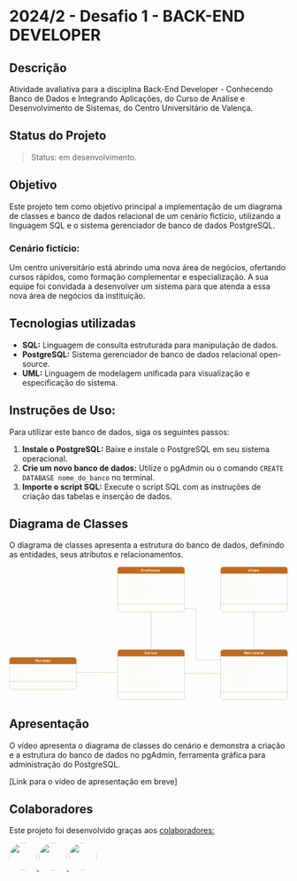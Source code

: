 # 2024/2 - Desafio 1 - BACK-END DEVELOPER

## Descrição

Atividade avaliativa para a disciplina Back-End Developer - Conhecendo Banco de Dados e Integrando Aplicações, do Curso de Análise e Desenvolvimento de Sistemas, do Centro Universitário de Valença.

## Status do Projeto

> Status: em desenvolvimento.

## Objetivo

Este projeto tem como objetivo principal a implementação de um diagrama de classes e banco de dados relacional de um cenário fictício, utilizando a linguagem SQL e o sistema gerenciador de banco de dados PostgreSQL. 

### Cenário fictício:

Um centro universitário está abrindo uma nova área de negócios, ofertando cursos rápidos, como formação complementar e especialização. A sua equipe foi convidada a desenvolver um sistema para que atenda a essa nova área de negócios da instituição.

## Tecnologias utilizadas

* **SQL:** Linguagem de consulta estruturada para manipulação de dados.
* **PostgreSQL:** Sistema gerenciador de banco de dados relacional open-source.
* **UML:** Linguagem de modelagem unificada para visualização e especificação do sistema.

## Instruções de Uso:

Para utilizar este banco de dados, siga os seguintes passos:

1. **Instale o PostgreSQL:** Baixe e instale o PostgreSQL em seu sistema operacional.
2. **Crie um novo banco de dados:** Utilize o pgAdmin ou o comando `CREATE DATABASE nome_do_banco` no terminal.
3. **Importe o script SQL:** Execute o script SQL com as instruções de criação das tabelas e inserção de dados.

## Diagrama de Classes

O diagrama de classes apresenta a estrutura do banco de dados, definindo as entidades, seus atributos e relacionamentos.

<svg xmlns="http://www.w3.org/2000/svg" xmlns:xlink="http://www.w3.org/1999/xlink" version="1.1" width="1081px" viewBox="-0.5 -0.5 1081 518" content="&lt;mxfile host=&quot;Electron&quot; agent=&quot;Mozilla/5.0 (Windows NT 10.0; Win64; x64) AppleWebKit/537.36 (KHTML, like Gecko) draw.io/24.7.5 Chrome/126.0.6478.183 Electron/31.3.0 Safari/537.36&quot; version=&quot;24.7.5&quot;&gt;&#10;  &lt;diagram name=&quot;Desafio-1&quot; id=&quot;xl8oP0xybumzQrZFjNK8&quot;&gt;&#10;    &lt;mxGraphModel dx=&quot;1357&quot; dy=&quot;870&quot; grid=&quot;1&quot; gridSize=&quot;10&quot; guides=&quot;0&quot; tooltips=&quot;1&quot; connect=&quot;1&quot; arrows=&quot;0&quot; fold=&quot;1&quot; page=&quot;1&quot; pageScale=&quot;1&quot; pageWidth=&quot;1654&quot; pageHeight=&quot;1169&quot; math=&quot;0&quot; shadow=&quot;0&quot;&gt;&#10;      &lt;root&gt;&#10;        &lt;mxCell id=&quot;0&quot; /&gt;&#10;        &lt;mxCell id=&quot;1&quot; parent=&quot;0&quot; /&gt;&#10;        &lt;mxCell id=&quot;0qS0w5K-FYOlyULaYTqL-3&quot; value=&quot;Aluno&quot; style=&quot;swimlane;fontStyle=1;align=center;verticalAlign=top;childLayout=stackLayout;horizontal=1;startSize=26;horizontalStack=0;resizeParent=1;resizeParentMax=0;resizeLast=0;collapsible=1;marginBottom=0;whiteSpace=wrap;html=1;fontFamily=Courier New;fontSize=14;labelBackgroundColor=none;fillColor=#BC6C25;strokeColor=#DDA15E;fontColor=#FEFAE0;rounded=1;&quot; parent=&quot;1&quot; vertex=&quot;1&quot;&gt;&#10;          &lt;mxGeometry x=&quot;850&quot; y=&quot;30&quot; width=&quot;260&quot; height=&quot;174&quot; as=&quot;geometry&quot;&gt;&#10;            &lt;mxRectangle x=&quot;490&quot; y=&quot;266&quot; width=&quot;100&quot; height=&quot;30&quot; as=&quot;alternateBounds&quot; /&gt;&#10;          &lt;/mxGeometry&gt;&#10;        &lt;/mxCell&gt;&#10;        &lt;mxCell id=&quot;0qS0w5K-FYOlyULaYTqL-4&quot; value=&quot;- ra: String&amp;lt;div style=&amp;quot;font-size: 14px;&amp;quot;&amp;gt;- nome: String&amp;lt;/div&amp;gt;&amp;lt;div style=&amp;quot;font-size: 14px;&amp;quot;&amp;gt;- cpf:&amp;amp;nbsp;&amp;lt;span style=&amp;quot;background-color: initial; font-size: 14px;&amp;quot;&amp;gt;String&amp;lt;/span&amp;gt;&amp;lt;/div&amp;gt;&amp;lt;div style=&amp;quot;font-size: 14px;&amp;quot;&amp;gt;- dataNascimento: Date&amp;lt;/div&amp;gt;&amp;lt;div style=&amp;quot;font-size: 14px;&amp;quot;&amp;gt;- sexo:&amp;amp;nbsp;&amp;lt;span style=&amp;quot;background-color: initial; font-size: 14px;&amp;quot;&amp;gt;String&amp;lt;/span&amp;gt;&amp;lt;/div&amp;gt;&amp;lt;div style=&amp;quot;font-size: 14px;&amp;quot;&amp;gt;- escolaridade:&amp;amp;nbsp;&amp;lt;span style=&amp;quot;background-color: initial; font-size: 14px;&amp;quot;&amp;gt;String&amp;lt;/span&amp;gt;&amp;lt;/div&amp;gt;&quot; style=&quot;text;strokeColor=none;fillColor=none;align=left;verticalAlign=top;spacingLeft=4;spacingRight=4;overflow=hidden;rotatable=0;points=[[0,0.5],[1,0.5]];portConstraint=eastwest;whiteSpace=wrap;html=1;fontFamily=Courier New;fontSize=14;labelBackgroundColor=none;fontColor=#FEFAE0;rounded=1;&quot; parent=&quot;0qS0w5K-FYOlyULaYTqL-3&quot; vertex=&quot;1&quot;&gt;&#10;          &lt;mxGeometry y=&quot;26&quot; width=&quot;260&quot; height=&quot;114&quot; as=&quot;geometry&quot; /&gt;&#10;        &lt;/mxCell&gt;&#10;        &lt;mxCell id=&quot;0qS0w5K-FYOlyULaYTqL-5&quot; value=&quot;&quot; style=&quot;line;strokeWidth=1;fillColor=none;align=left;verticalAlign=middle;spacingTop=-1;spacingLeft=3;spacingRight=3;rotatable=0;labelPosition=right;points=[];portConstraint=eastwest;strokeColor=#DDA15E;fontFamily=Courier New;fontSize=14;labelBackgroundColor=none;fontColor=#FEFAE0;rounded=1;&quot; parent=&quot;0qS0w5K-FYOlyULaYTqL-3&quot; vertex=&quot;1&quot;&gt;&#10;          &lt;mxGeometry y=&quot;140&quot; width=&quot;260&quot; height=&quot;8&quot; as=&quot;geometry&quot; /&gt;&#10;        &lt;/mxCell&gt;&#10;        &lt;mxCell id=&quot;0qS0w5K-FYOlyULaYTqL-6&quot; value=&quot;&amp;amp;nbsp;&quot; style=&quot;text;strokeColor=none;fillColor=none;align=left;verticalAlign=top;spacingLeft=4;spacingRight=4;overflow=hidden;rotatable=0;points=[[0,0.5],[1,0.5]];portConstraint=eastwest;whiteSpace=wrap;html=1;fontFamily=Courier New;fontSize=14;labelBackgroundColor=none;fontColor=#FEFAE0;rounded=1;&quot; parent=&quot;0qS0w5K-FYOlyULaYTqL-3&quot; vertex=&quot;1&quot;&gt;&#10;          &lt;mxGeometry y=&quot;148&quot; width=&quot;260&quot; height=&quot;26&quot; as=&quot;geometry&quot; /&gt;&#10;        &lt;/mxCell&gt;&#10;        &lt;mxCell id=&quot;0qS0w5K-FYOlyULaYTqL-7&quot; value=&quot;Professor&quot; style=&quot;swimlane;fontStyle=1;align=center;verticalAlign=top;childLayout=stackLayout;horizontal=1;startSize=26;horizontalStack=0;resizeParent=1;resizeParentMax=0;resizeLast=0;collapsible=1;marginBottom=0;whiteSpace=wrap;html=1;fontFamily=Courier New;fontSize=14;labelBackgroundColor=none;fillColor=#BC6C25;strokeColor=#DDA15E;fontColor=#FEFAE0;rounded=1;&quot; parent=&quot;1&quot; vertex=&quot;1&quot;&gt;&#10;          &lt;mxGeometry x=&quot;450&quot; y=&quot;30&quot; width=&quot;260&quot; height=&quot;174&quot; as=&quot;geometry&quot;&gt;&#10;            &lt;mxRectangle x=&quot;200&quot; y=&quot;330&quot; width=&quot;100&quot; height=&quot;30&quot; as=&quot;alternateBounds&quot; /&gt;&#10;          &lt;/mxGeometry&gt;&#10;        &lt;/mxCell&gt;&#10;        &lt;mxCell id=&quot;0qS0w5K-FYOlyULaYTqL-8&quot; value=&quot;- id: Serial&amp;lt;div style=&amp;quot;font-size: 14px;&amp;quot;&amp;gt;- nome:&amp;amp;nbsp;&amp;lt;span style=&amp;quot;background-color: initial; font-size: 14px;&amp;quot;&amp;gt;String&amp;lt;/span&amp;gt;&amp;lt;/div&amp;gt;&amp;lt;div style=&amp;quot;font-size: 14px;&amp;quot;&amp;gt;- cpf:&amp;amp;nbsp;&amp;lt;span style=&amp;quot;background-color: initial; font-size: 14px;&amp;quot;&amp;gt;String&amp;lt;/span&amp;gt;&amp;lt;/div&amp;gt;&amp;lt;div style=&amp;quot;font-size: 14px;&amp;quot;&amp;gt;- dataNascimento: Date&amp;lt;/div&amp;gt;&amp;lt;div style=&amp;quot;font-size: 14px;&amp;quot;&amp;gt;- sexo:&amp;amp;nbsp;&amp;lt;span style=&amp;quot;background-color: initial; font-size: 14px;&amp;quot;&amp;gt;String&amp;lt;/span&amp;gt;&amp;lt;/div&amp;gt;&amp;lt;div style=&amp;quot;font-size: 14px;&amp;quot;&amp;gt;- titulacao:&amp;amp;nbsp;&amp;lt;span style=&amp;quot;background-color: initial; font-size: 14px;&amp;quot;&amp;gt;String&amp;lt;/span&amp;gt;&amp;lt;/div&amp;gt;&quot; style=&quot;text;strokeColor=none;fillColor=none;align=left;verticalAlign=top;spacingLeft=4;spacingRight=4;overflow=hidden;rotatable=0;points=[[0,0.5],[1,0.5]];portConstraint=eastwest;whiteSpace=wrap;html=1;fontFamily=Courier New;fontSize=14;labelBackgroundColor=none;fontColor=#FEFAE0;rounded=1;&quot; parent=&quot;0qS0w5K-FYOlyULaYTqL-7&quot; vertex=&quot;1&quot;&gt;&#10;          &lt;mxGeometry y=&quot;26&quot; width=&quot;260&quot; height=&quot;114&quot; as=&quot;geometry&quot; /&gt;&#10;        &lt;/mxCell&gt;&#10;        &lt;mxCell id=&quot;0qS0w5K-FYOlyULaYTqL-9&quot; value=&quot;&quot; style=&quot;line;strokeWidth=1;fillColor=none;align=left;verticalAlign=middle;spacingTop=-1;spacingLeft=3;spacingRight=3;rotatable=0;labelPosition=right;points=[];portConstraint=eastwest;strokeColor=#DDA15E;fontFamily=Courier New;fontSize=14;labelBackgroundColor=none;fontColor=#FEFAE0;rounded=1;&quot; parent=&quot;0qS0w5K-FYOlyULaYTqL-7&quot; vertex=&quot;1&quot;&gt;&#10;          &lt;mxGeometry y=&quot;140&quot; width=&quot;260&quot; height=&quot;8&quot; as=&quot;geometry&quot; /&gt;&#10;        &lt;/mxCell&gt;&#10;        &lt;mxCell id=&quot;0qS0w5K-FYOlyULaYTqL-10&quot; value=&quot;&amp;amp;nbsp;&quot; style=&quot;text;strokeColor=none;fillColor=none;align=left;verticalAlign=top;spacingLeft=4;spacingRight=4;overflow=hidden;rotatable=0;points=[[0,0.5],[1,0.5]];portConstraint=eastwest;whiteSpace=wrap;html=1;fontFamily=Courier New;fontSize=14;labelBackgroundColor=none;fontColor=#FEFAE0;rounded=1;&quot; parent=&quot;0qS0w5K-FYOlyULaYTqL-7&quot; vertex=&quot;1&quot;&gt;&#10;          &lt;mxGeometry y=&quot;148&quot; width=&quot;260&quot; height=&quot;26&quot; as=&quot;geometry&quot; /&gt;&#10;        &lt;/mxCell&gt;&#10;        &lt;mxCell id=&quot;0qS0w5K-FYOlyULaYTqL-11&quot; value=&quot;Cursos&quot; style=&quot;swimlane;fontStyle=1;align=center;verticalAlign=top;childLayout=stackLayout;horizontal=1;startSize=26;horizontalStack=0;resizeParent=1;resizeParentMax=0;resizeLast=0;collapsible=1;marginBottom=0;whiteSpace=wrap;html=1;fontFamily=Courier New;fontSize=14;labelBackgroundColor=none;fillColor=#BC6C25;strokeColor=#DDA15E;fontColor=#FEFAE0;rounded=1;&quot; parent=&quot;1&quot; vertex=&quot;1&quot;&gt;&#10;          &lt;mxGeometry x=&quot;450&quot; y=&quot;350&quot; width=&quot;260&quot; height=&quot;194&quot; as=&quot;geometry&quot; /&gt;&#10;        &lt;/mxCell&gt;&#10;        &lt;mxCell id=&quot;0qS0w5K-FYOlyULaYTqL-12&quot; value=&quot;&amp;lt;div style=&amp;quot;font-size: 14px;&amp;quot;&amp;gt;- id:&amp;amp;nbsp;&amp;lt;span style=&amp;quot;background-color: initial;&amp;quot;&amp;gt;Serial&amp;lt;/span&amp;gt;&amp;lt;/div&amp;gt;- nome: String&amp;lt;div style=&amp;quot;font-size: 14px;&amp;quot;&amp;gt;- valor: Double&amp;lt;/div&amp;gt;&amp;lt;div style=&amp;quot;font-size: 14px;&amp;quot;&amp;gt;- cargaHoraria: Integer&amp;lt;/div&amp;gt;&amp;lt;div style=&amp;quot;font-size: 14px;&amp;quot;&amp;gt;- status:&amp;amp;nbsp;&amp;lt;span style=&amp;quot;background-color: initial;&amp;quot;&amp;gt;String&amp;lt;/span&amp;gt;&amp;lt;/div&amp;gt;&amp;lt;div style=&amp;quot;font-size: 14px;&amp;quot;&amp;gt;- profResponsavel: Professor&amp;lt;br style=&amp;quot;font-size: 14px;&amp;quot;&amp;gt;&amp;lt;div style=&amp;quot;font-size: 14px;&amp;quot;&amp;gt;- idPeriodo: Periodo&amp;lt;/div&amp;gt;&amp;lt;/div&amp;gt;&quot; style=&quot;text;strokeColor=none;fillColor=none;align=left;verticalAlign=top;spacingLeft=4;spacingRight=4;overflow=hidden;rotatable=0;points=[[0,0.5],[1,0.5]];portConstraint=eastwest;whiteSpace=wrap;html=1;fontFamily=Courier New;fontSize=14;labelBackgroundColor=none;fontColor=#FEFAE0;rounded=1;&quot; parent=&quot;0qS0w5K-FYOlyULaYTqL-11&quot; vertex=&quot;1&quot;&gt;&#10;          &lt;mxGeometry y=&quot;26&quot; width=&quot;260&quot; height=&quot;134&quot; as=&quot;geometry&quot; /&gt;&#10;        &lt;/mxCell&gt;&#10;        &lt;mxCell id=&quot;0qS0w5K-FYOlyULaYTqL-13&quot; value=&quot;&quot; style=&quot;line;strokeWidth=1;fillColor=none;align=left;verticalAlign=middle;spacingTop=-1;spacingLeft=3;spacingRight=3;rotatable=0;labelPosition=right;points=[];portConstraint=eastwest;strokeColor=#DDA15E;fontFamily=Courier New;fontSize=14;labelBackgroundColor=none;fontColor=#FEFAE0;rounded=1;&quot; parent=&quot;0qS0w5K-FYOlyULaYTqL-11&quot; vertex=&quot;1&quot;&gt;&#10;          &lt;mxGeometry y=&quot;160&quot; width=&quot;260&quot; height=&quot;8&quot; as=&quot;geometry&quot; /&gt;&#10;        &lt;/mxCell&gt;&#10;        &lt;mxCell id=&quot;0qS0w5K-FYOlyULaYTqL-14&quot; value=&quot;&amp;amp;nbsp;&quot; style=&quot;text;strokeColor=none;fillColor=none;align=left;verticalAlign=top;spacingLeft=4;spacingRight=4;overflow=hidden;rotatable=0;points=[[0,0.5],[1,0.5]];portConstraint=eastwest;whiteSpace=wrap;html=1;fontFamily=Courier New;fontSize=14;labelBackgroundColor=none;fontColor=#FEFAE0;rounded=1;&quot; parent=&quot;0qS0w5K-FYOlyULaYTqL-11&quot; vertex=&quot;1&quot;&gt;&#10;          &lt;mxGeometry y=&quot;168&quot; width=&quot;260&quot; height=&quot;26&quot; as=&quot;geometry&quot; /&gt;&#10;        &lt;/mxCell&gt;&#10;        &lt;mxCell id=&quot;6dHkGHp3Yc6yCjyb_yU--1&quot; value=&quot;Periodo&quot; style=&quot;swimlane;fontStyle=1;align=center;verticalAlign=top;childLayout=stackLayout;horizontal=1;startSize=26;horizontalStack=0;resizeParent=1;resizeParentMax=0;resizeLast=0;collapsible=1;marginBottom=0;whiteSpace=wrap;html=1;fontFamily=Courier New;fontSize=14;labelBackgroundColor=none;fillColor=#BC6C25;strokeColor=#DDA15E;fontColor=#FEFAE0;rounded=1;&quot; parent=&quot;1&quot; vertex=&quot;1&quot;&gt;&#10;          &lt;mxGeometry x=&quot;30&quot; y=&quot;380&quot; width=&quot;260&quot; height=&quot;124&quot; as=&quot;geometry&quot; /&gt;&#10;        &lt;/mxCell&gt;&#10;        &lt;mxCell id=&quot;6dHkGHp3Yc6yCjyb_yU--2&quot; value=&quot;&amp;lt;div style=&amp;quot;font-size: 14px;&amp;quot;&amp;gt;- id:&amp;amp;nbsp;&amp;lt;span style=&amp;quot;background-color: initial; font-size: 14px;&amp;quot;&amp;gt;Serial&amp;lt;/span&amp;gt;&amp;lt;/div&amp;gt;&amp;lt;div style=&amp;quot;font-size: 14px;&amp;quot;&amp;gt;- dataInicio: Date&amp;lt;/div&amp;gt;&amp;lt;div style=&amp;quot;font-size: 14px;&amp;quot;&amp;gt;- dataFim: Date&amp;lt;/div&amp;gt;&quot; style=&quot;text;strokeColor=none;fillColor=none;align=left;verticalAlign=top;spacingLeft=4;spacingRight=4;overflow=hidden;rotatable=0;points=[[0,0.5],[1,0.5]];portConstraint=eastwest;whiteSpace=wrap;html=1;fontFamily=Courier New;fontSize=14;labelBackgroundColor=none;fontColor=#FEFAE0;rounded=1;&quot; parent=&quot;6dHkGHp3Yc6yCjyb_yU--1&quot; vertex=&quot;1&quot;&gt;&#10;          &lt;mxGeometry y=&quot;26&quot; width=&quot;260&quot; height=&quot;64&quot; as=&quot;geometry&quot; /&gt;&#10;        &lt;/mxCell&gt;&#10;        &lt;mxCell id=&quot;6dHkGHp3Yc6yCjyb_yU--3&quot; value=&quot;&quot; style=&quot;line;strokeWidth=1;fillColor=none;align=left;verticalAlign=middle;spacingTop=-1;spacingLeft=3;spacingRight=3;rotatable=0;labelPosition=right;points=[];portConstraint=eastwest;strokeColor=#DDA15E;fontFamily=Courier New;fontSize=14;labelBackgroundColor=none;fontColor=#FEFAE0;rounded=1;&quot; parent=&quot;6dHkGHp3Yc6yCjyb_yU--1&quot; vertex=&quot;1&quot;&gt;&#10;          &lt;mxGeometry y=&quot;90&quot; width=&quot;260&quot; height=&quot;8&quot; as=&quot;geometry&quot; /&gt;&#10;        &lt;/mxCell&gt;&#10;        &lt;mxCell id=&quot;6dHkGHp3Yc6yCjyb_yU--4&quot; value=&quot;&amp;amp;nbsp;&quot; style=&quot;text;strokeColor=none;fillColor=none;align=left;verticalAlign=top;spacingLeft=4;spacingRight=4;overflow=hidden;rotatable=0;points=[[0,0.5],[1,0.5]];portConstraint=eastwest;whiteSpace=wrap;html=1;fontFamily=Courier New;fontSize=14;labelBackgroundColor=none;fontColor=#FEFAE0;rounded=1;&quot; parent=&quot;6dHkGHp3Yc6yCjyb_yU--1&quot; vertex=&quot;1&quot;&gt;&#10;          &lt;mxGeometry y=&quot;98&quot; width=&quot;260&quot; height=&quot;26&quot; as=&quot;geometry&quot; /&gt;&#10;        &lt;/mxCell&gt;&#10;        &lt;mxCell id=&quot;6dHkGHp3Yc6yCjyb_yU--9&quot; value=&quot;Matricula&quot; style=&quot;swimlane;fontStyle=1;align=center;verticalAlign=top;childLayout=stackLayout;horizontal=1;startSize=26;horizontalStack=0;resizeParent=1;resizeParentMax=0;resizeLast=0;collapsible=1;marginBottom=0;whiteSpace=wrap;html=1;fontFamily=Courier New;fontSize=14;labelBackgroundColor=none;fillColor=#BC6C25;strokeColor=#DDA15E;fontColor=#FEFAE0;rounded=1;&quot; parent=&quot;1&quot; vertex=&quot;1&quot;&gt;&#10;          &lt;mxGeometry x=&quot;850&quot; y=&quot;350&quot; width=&quot;260&quot; height=&quot;194&quot; as=&quot;geometry&quot; /&gt;&#10;        &lt;/mxCell&gt;&#10;        &lt;mxCell id=&quot;6dHkGHp3Yc6yCjyb_yU--10&quot; value=&quot;&amp;lt;div style=&amp;quot;font-size: 14px;&amp;quot;&amp;gt;- ra:&amp;amp;nbsp;&amp;lt;span style=&amp;quot;background-color: initial; font-size: 14px;&amp;quot;&amp;gt;String&amp;lt;/span&amp;gt;&amp;lt;/div&amp;gt;- idCurso: Curso&amp;lt;div&amp;gt;-&amp;lt;span style=&amp;quot;background-color: initial;&amp;quot;&amp;gt;&amp;amp;nbsp;dataMatricula: Date&amp;lt;/span&amp;gt;&amp;lt;/div&amp;gt;&amp;lt;div&amp;gt;&amp;lt;span style=&amp;quot;background-color: initial;&amp;quot;&amp;gt;- n1: Double&amp;lt;/span&amp;gt;&amp;lt;div style=&amp;quot;font-size: 14px;&amp;quot;&amp;gt;- n2: Double&amp;lt;br&amp;gt;&amp;lt;/div&amp;gt;&amp;lt;div style=&amp;quot;font-size: 14px;&amp;quot;&amp;gt;- nf: Double&amp;lt;br style=&amp;quot;font-size: 14px;&amp;quot;&amp;gt;&amp;lt;div style=&amp;quot;font-size: 14px;&amp;quot;&amp;gt;- resultado:&amp;amp;nbsp;&amp;lt;span style=&amp;quot;background-color: initial;&amp;quot;&amp;gt;String&amp;lt;/span&amp;gt;&amp;lt;/div&amp;gt;&amp;lt;/div&amp;gt;&amp;lt;/div&amp;gt;&quot; style=&quot;text;strokeColor=none;fillColor=none;align=left;verticalAlign=top;spacingLeft=4;spacingRight=4;overflow=hidden;rotatable=0;points=[[0,0.5],[1,0.5]];portConstraint=eastwest;whiteSpace=wrap;html=1;fontFamily=Courier New;fontSize=14;labelBackgroundColor=none;fontColor=#FEFAE0;rounded=1;&quot; parent=&quot;6dHkGHp3Yc6yCjyb_yU--9&quot; vertex=&quot;1&quot;&gt;&#10;          &lt;mxGeometry y=&quot;26&quot; width=&quot;260&quot; height=&quot;134&quot; as=&quot;geometry&quot; /&gt;&#10;        &lt;/mxCell&gt;&#10;        &lt;mxCell id=&quot;6dHkGHp3Yc6yCjyb_yU--11&quot; value=&quot;&quot; style=&quot;line;strokeWidth=1;fillColor=none;align=left;verticalAlign=middle;spacingTop=-1;spacingLeft=3;spacingRight=3;rotatable=0;labelPosition=right;points=[];portConstraint=eastwest;strokeColor=#DDA15E;fontFamily=Courier New;fontSize=14;labelBackgroundColor=none;fontColor=#FEFAE0;rounded=1;&quot; parent=&quot;6dHkGHp3Yc6yCjyb_yU--9&quot; vertex=&quot;1&quot;&gt;&#10;          &lt;mxGeometry y=&quot;160&quot; width=&quot;260&quot; height=&quot;8&quot; as=&quot;geometry&quot; /&gt;&#10;        &lt;/mxCell&gt;&#10;        &lt;mxCell id=&quot;6dHkGHp3Yc6yCjyb_yU--12&quot; value=&quot;&amp;amp;nbsp;&quot; style=&quot;text;strokeColor=none;fillColor=none;align=left;verticalAlign=top;spacingLeft=4;spacingRight=4;overflow=hidden;rotatable=0;points=[[0,0.5],[1,0.5]];portConstraint=eastwest;whiteSpace=wrap;html=1;fontFamily=Courier New;fontSize=14;labelBackgroundColor=none;fontColor=#FEFAE0;rounded=1;&quot; parent=&quot;6dHkGHp3Yc6yCjyb_yU--9&quot; vertex=&quot;1&quot;&gt;&#10;          &lt;mxGeometry y=&quot;168&quot; width=&quot;260&quot; height=&quot;26&quot; as=&quot;geometry&quot; /&gt;&#10;        &lt;/mxCell&gt;&#10;        &lt;mxCell id=&quot;TldW3ca3KWlo0gpEgG1A-16&quot; style=&quot;edgeStyle=none;rounded=1;orthogonalLoop=1;jettySize=auto;html=1;exitX=0.5;exitY=0;exitDx=0;exitDy=0;endArrow=none;endFill=0;entryX=0.498;entryY=1.045;entryDx=0;entryDy=0;entryPerimeter=0;endSize=10;startSize=10;labelBackgroundColor=none;strokeColor=#DDA15E;fontColor=default;&quot; parent=&quot;1&quot; source=&quot;6dHkGHp3Yc6yCjyb_yU--9&quot; target=&quot;0qS0w5K-FYOlyULaYTqL-6&quot; edge=&quot;1&quot;&gt;&#10;          &lt;mxGeometry relative=&quot;1&quot; as=&quot;geometry&quot;&gt;&#10;            &lt;mxPoint x=&quot;1020&quot; y=&quot;270&quot; as=&quot;targetPoint&quot; /&gt;&#10;          &lt;/mxGeometry&gt;&#10;        &lt;/mxCell&gt;&#10;        &lt;mxCell id=&quot;TldW3ca3KWlo0gpEgG1A-23&quot; style=&quot;edgeStyle=none;rounded=1;orthogonalLoop=1;jettySize=auto;html=1;exitX=-0.005;exitY=0.466;exitDx=0;exitDy=0;entryX=1;entryY=0.5;entryDx=0;entryDy=0;endArrow=none;endFill=0;exitPerimeter=0;endSize=10;startSize=10;startArrow=none;startFill=0;strokeColor=#DDA15E;labelBackgroundColor=none;fontColor=default;&quot; parent=&quot;1&quot; source=&quot;0qS0w5K-FYOlyULaYTqL-12&quot; target=&quot;6dHkGHp3Yc6yCjyb_yU--2&quot; edge=&quot;1&quot;&gt;&#10;          &lt;mxGeometry relative=&quot;1&quot; as=&quot;geometry&quot; /&gt;&#10;        &lt;/mxCell&gt;&#10;        &lt;mxCell id=&quot;TldW3ca3KWlo0gpEgG1A-24&quot; style=&quot;edgeStyle=none;rounded=1;orthogonalLoop=1;jettySize=auto;html=1;exitX=1;exitY=0.5;exitDx=0;exitDy=0;entryX=0;entryY=0.5;entryDx=0;entryDy=0;endArrow=none;endFill=0;startArrow=none;startFill=0;labelBackgroundColor=none;strokeColor=#DDA15E;fontColor=default;&quot; parent=&quot;1&quot; source=&quot;0qS0w5K-FYOlyULaYTqL-12&quot; target=&quot;6dHkGHp3Yc6yCjyb_yU--10&quot; edge=&quot;1&quot;&gt;&#10;          &lt;mxGeometry relative=&quot;1&quot; as=&quot;geometry&quot; /&gt;&#10;        &lt;/mxCell&gt;&#10;        &lt;mxCell id=&quot;TldW3ca3KWlo0gpEgG1A-25&quot; style=&quot;edgeStyle=none;rounded=1;orthogonalLoop=1;jettySize=auto;html=1;exitX=0.5;exitY=0;exitDx=0;exitDy=0;entryX=0.498;entryY=1.066;entryDx=0;entryDy=0;entryPerimeter=0;endArrow=none;endFill=0;startArrow=none;startFill=0;endSize=10;startSize=10;labelBackgroundColor=none;strokeColor=#DDA15E;fontColor=default;&quot; parent=&quot;1&quot; source=&quot;0qS0w5K-FYOlyULaYTqL-11&quot; target=&quot;0qS0w5K-FYOlyULaYTqL-10&quot; edge=&quot;1&quot;&gt;&#10;          &lt;mxGeometry relative=&quot;1&quot; as=&quot;geometry&quot; /&gt;&#10;        &lt;/mxCell&gt;&#10;        &lt;mxCell id=&quot;TldW3ca3KWlo0gpEgG1A-26&quot; value=&quot;1&quot; style=&quot;text;html=1;align=center;verticalAlign=middle;whiteSpace=wrap;rounded=1;labelBackgroundColor=none;fontColor=#FEFAE0;&quot; parent=&quot;1&quot; vertex=&quot;1&quot;&gt;&#10;          &lt;mxGeometry x=&quot;970&quot; y=&quot;210&quot; width=&quot;60&quot; height=&quot;30&quot; as=&quot;geometry&quot; /&gt;&#10;        &lt;/mxCell&gt;&#10;        &lt;mxCell id=&quot;TldW3ca3KWlo0gpEgG1A-27&quot; value=&quot;1&quot; style=&quot;text;html=1;align=center;verticalAlign=middle;whiteSpace=wrap;rounded=1;labelBackgroundColor=none;fontColor=#FEFAE0;&quot; parent=&quot;1&quot; vertex=&quot;1&quot;&gt;&#10;          &lt;mxGeometry x=&quot;970&quot; y=&quot;320&quot; width=&quot;60&quot; height=&quot;30&quot; as=&quot;geometry&quot; /&gt;&#10;        &lt;/mxCell&gt;&#10;        &lt;mxCell id=&quot;TldW3ca3KWlo0gpEgG1A-28&quot; value=&quot;1...*&quot; style=&quot;text;html=1;align=center;verticalAlign=middle;whiteSpace=wrap;rounded=1;labelBackgroundColor=none;fontColor=#FEFAE0;&quot; parent=&quot;1&quot; vertex=&quot;1&quot;&gt;&#10;          &lt;mxGeometry x=&quot;570&quot; y=&quot;210&quot; width=&quot;60&quot; height=&quot;30&quot; as=&quot;geometry&quot; /&gt;&#10;        &lt;/mxCell&gt;&#10;        &lt;mxCell id=&quot;TldW3ca3KWlo0gpEgG1A-29&quot; value=&quot;1&quot; style=&quot;text;html=1;align=center;verticalAlign=middle;whiteSpace=wrap;rounded=1;labelBackgroundColor=none;fontColor=#FEFAE0;&quot; parent=&quot;1&quot; vertex=&quot;1&quot;&gt;&#10;          &lt;mxGeometry x=&quot;570&quot; y=&quot;320&quot; width=&quot;60&quot; height=&quot;30&quot; as=&quot;geometry&quot; /&gt;&#10;        &lt;/mxCell&gt;&#10;        &lt;mxCell id=&quot;0CVgIDTB3W0ycz6SxZlY-1&quot; value=&quot;1&quot; style=&quot;text;html=1;align=center;verticalAlign=middle;whiteSpace=wrap;rounded=1;labelBackgroundColor=none;fontColor=#FEFAE0;&quot; parent=&quot;1&quot; vertex=&quot;1&quot;&gt;&#10;          &lt;mxGeometry x=&quot;400&quot; y=&quot;410&quot; width=&quot;60&quot; height=&quot;30&quot; as=&quot;geometry&quot; /&gt;&#10;        &lt;/mxCell&gt;&#10;        &lt;mxCell id=&quot;0CVgIDTB3W0ycz6SxZlY-2&quot; value=&quot;1&quot; style=&quot;text;html=1;align=center;verticalAlign=middle;whiteSpace=wrap;rounded=1;labelBackgroundColor=none;fontColor=#FEFAE0;&quot; parent=&quot;1&quot; vertex=&quot;1&quot;&gt;&#10;          &lt;mxGeometry x=&quot;800&quot; y=&quot;410&quot; width=&quot;60&quot; height=&quot;30&quot; as=&quot;geometry&quot; /&gt;&#10;        &lt;/mxCell&gt;&#10;        &lt;mxCell id=&quot;0CVgIDTB3W0ycz6SxZlY-3&quot; value=&quot;1...*&quot; style=&quot;text;html=1;align=center;verticalAlign=middle;whiteSpace=wrap;rounded=1;labelBackgroundColor=none;fontColor=#FEFAE0;&quot; parent=&quot;1&quot; vertex=&quot;1&quot;&gt;&#10;          &lt;mxGeometry x=&quot;280&quot; y=&quot;410&quot; width=&quot;60&quot; height=&quot;30&quot; as=&quot;geometry&quot; /&gt;&#10;        &lt;/mxCell&gt;&#10;        &lt;mxCell id=&quot;0CVgIDTB3W0ycz6SxZlY-4&quot; value=&quot;1...*&quot; style=&quot;text;html=1;align=center;verticalAlign=middle;whiteSpace=wrap;rounded=1;labelBackgroundColor=none;fontColor=#FEFAE0;&quot; parent=&quot;1&quot; vertex=&quot;1&quot;&gt;&#10;          &lt;mxGeometry x=&quot;700&quot; y=&quot;410&quot; width=&quot;60&quot; height=&quot;30&quot; as=&quot;geometry&quot; /&gt;&#10;        &lt;/mxCell&gt;&#10;        &lt;mxCell id=&quot;4O99d8OtfTFEwf48fd5u-5&quot; style=&quot;edgeStyle=orthogonalEdgeStyle;rounded=1;orthogonalLoop=1;jettySize=auto;html=1;exitX=1;exitY=0.5;exitDx=0;exitDy=0;entryX=0.838;entryY=1.017;entryDx=0;entryDy=0;entryPerimeter=0;endArrow=none;endFill=0;endSize=10;startArrow=none;startFill=0;startSize=10;labelBackgroundColor=none;strokeColor=#DDA15E;fontColor=default;&quot; parent=&quot;1&quot; source=&quot;0qS0w5K-FYOlyULaYTqL-10&quot; target=&quot;4O99d8OtfTFEwf48fd5u-7&quot; edge=&quot;1&quot;&gt;&#10;          &lt;mxGeometry relative=&quot;1&quot; as=&quot;geometry&quot;&gt;&#10;            &lt;Array as=&quot;points&quot;&gt;&#10;              &lt;mxPoint x=&quot;755&quot; y=&quot;191&quot; /&gt;&#10;              &lt;mxPoint x=&quot;755&quot; y=&quot;390&quot; /&gt;&#10;              &lt;mxPoint x=&quot;850&quot; y=&quot;390&quot; /&gt;&#10;            &lt;/Array&gt;&#10;          &lt;/mxGeometry&gt;&#10;        &lt;/mxCell&gt;&#10;        &lt;mxCell id=&quot;4O99d8OtfTFEwf48fd5u-6&quot; value=&quot;1&quot; style=&quot;text;html=1;align=center;verticalAlign=middle;whiteSpace=wrap;rounded=1;labelBackgroundColor=none;fontColor=#FEFAE0;&quot; parent=&quot;1&quot; vertex=&quot;1&quot;&gt;&#10;          &lt;mxGeometry x=&quot;700&quot; y=&quot;160&quot; width=&quot;60&quot; height=&quot;30&quot; as=&quot;geometry&quot; /&gt;&#10;        &lt;/mxCell&gt;&#10;        &lt;mxCell id=&quot;4O99d8OtfTFEwf48fd5u-7&quot; value=&quot;1&quot; style=&quot;text;html=1;align=center;verticalAlign=middle;whiteSpace=wrap;rounded=1;labelBackgroundColor=none;fontColor=#FEFAE0;&quot; parent=&quot;1&quot; vertex=&quot;1&quot;&gt;&#10;          &lt;mxGeometry x=&quot;800&quot; y=&quot;360&quot; width=&quot;60&quot; height=&quot;30&quot; as=&quot;geometry&quot; /&gt;&#10;        &lt;/mxCell&gt;&#10;      &lt;/root&gt;&#10;    &lt;/mxGraphModel&gt;&#10;  &lt;/diagram&gt;&#10;&lt;/mxfile&gt;&#10;" onclick="(function(svg){var src=window.event.target||window.event.srcElement;while (src!=null&amp;&amp;src.nodeName.toLowerCase()!='a'){src=src.parentNode;}if(src==null){if(svg.wnd!=null&amp;&amp;!svg.wnd.closed){svg.wnd.focus();}else{var r=function(evt){if(evt.data=='ready'&amp;&amp;evt.source==svg.wnd){svg.wnd.postMessage(decodeURIComponent(svg.getAttribute('content')),'*');window.removeEventListener('message',r);}};window.addEventListener('message',r);svg.wnd=window.open('https://viewer.diagrams.net/?client=1&amp;page=0&amp;edit=_blank');}}})(this);" style="cursor:pointer;max-width:100%;max-height:518px;"><defs/><g><g data-cell-id="0"><g data-cell-id="1"><g data-cell-id="0qS0w5K-FYOlyULaYTqL-3"><g><path d="M 1080 26 L 1080 11.7 Q 1080 0 1068.3 0 L 831.7 0 Q 820 0 820 11.7 L 820 26" fill="#bc6c25" stroke="#dda15e" stroke-miterlimit="10" pointer-events="all"/><path d="M 820 26 L 820 162.3 Q 820 174 831.7 174 L 1068.3 174 Q 1080 174 1080 162.3 L 1080 26" fill="none" stroke="#dda15e" stroke-miterlimit="10" pointer-events="none"/><path d="M 820 26 L 1080 26" fill="none" stroke="#dda15e" stroke-miterlimit="10" pointer-events="none"/></g><g><g transform="translate(-0.5 -0.5)"><switch><foreignObject pointer-events="none" width="100%" height="100%" requiredFeatures="http://www.w3.org/TR/SVG11/feature#Extensibility" style="overflow: visible; text-align: left;"><div xmlns="http://www.w3.org/1999/xhtml" style="display: flex; align-items: unsafe flex-start; justify-content: unsafe center; width: 258px; height: 1px; padding-top: 7px; margin-left: 821px;"><div data-drawio-colors="color: #FEFAE0; " style="box-sizing: border-box; font-size: 0px; text-align: center;"><div style="display: inline-block; font-size: 14px; font-family: &quot;Courier New&quot;; color: rgb(254, 250, 224); line-height: 1.2; pointer-events: all; font-weight: bold; white-space: normal; overflow-wrap: normal;">Aluno</div></div></div></foreignObject><text x="950" y="21" fill="#FEFAE0" font-family="&quot;Courier New&quot;" font-size="14px" text-anchor="middle" font-weight="bold">Aluno</text></switch></g></g><g data-cell-id="0qS0w5K-FYOlyULaYTqL-4"><g><rect x="820" y="26" width="260" height="114" rx="17.1" ry="17.1" fill="none" stroke="none" pointer-events="all"/></g><g><g transform="translate(-0.5 -0.5)"><switch><foreignObject pointer-events="none" width="100%" height="100%" requiredFeatures="http://www.w3.org/TR/SVG11/feature#Extensibility" style="overflow: visible; text-align: left;"><div xmlns="http://www.w3.org/1999/xhtml" style="display: flex; align-items: unsafe flex-start; justify-content: unsafe flex-start; width: 250px; height: 1px; padding-top: 33px; margin-left: 826px;"><div data-drawio-colors="color: #FEFAE0; " style="box-sizing: border-box; font-size: 0px; text-align: left; max-height: 110px; overflow: hidden;"><div style="display: inline-block; font-size: 14px; font-family: &quot;Courier New&quot;; color: rgb(254, 250, 224); line-height: 1.2; pointer-events: all; white-space: normal; overflow-wrap: normal;">- ra: String<div style="font-size: 14px;">- nome: String</div><div style="font-size: 14px;">- cpf: <span style="background-color: initial; font-size: 14px;">String</span></div><div style="font-size: 14px;">- dataNascimento: Date</div><div style="font-size: 14px;">- sexo: <span style="background-color: initial; font-size: 14px;">String</span></div><div style="font-size: 14px;">- escolaridade: <span style="background-color: initial; font-size: 14px;">String</span></div></div></div></div></foreignObject><text x="826" y="47" fill="#FEFAE0" font-family="&quot;Courier New&quot;" font-size="14px">- ra: String...</text></switch></g></g></g><g data-cell-id="0qS0w5K-FYOlyULaYTqL-5"><g><path d="M 820 144 L 1080 144" fill="none" stroke="#dda15e" stroke-miterlimit="10" pointer-events="all"/></g></g><g data-cell-id="0qS0w5K-FYOlyULaYTqL-6"><g><rect x="820" y="148" width="260" height="26" rx="3.9" ry="3.9" fill="none" stroke="none" pointer-events="all"/></g><g><g transform="translate(-0.5 -0.5)"><switch><foreignObject pointer-events="none" width="100%" height="100%" requiredFeatures="http://www.w3.org/TR/SVG11/feature#Extensibility" style="overflow: visible; text-align: left;"><div xmlns="http://www.w3.org/1999/xhtml" style="display: flex; align-items: unsafe flex-start; justify-content: unsafe flex-start; width: 250px; height: 1px; padding-top: 155px; margin-left: 826px;"><div data-drawio-colors="color: #FEFAE0; " style="box-sizing: border-box; font-size: 0px; text-align: left; max-height: 22px; overflow: hidden;"><div style="display: inline-block; font-size: 14px; font-family: &quot;Courier New&quot;; color: rgb(254, 250, 224); line-height: 1.2; pointer-events: all; white-space: normal; overflow-wrap: normal;"> </div></div></div></foreignObject><text x="826" y="169" fill="#FEFAE0" font-family="&quot;Courier New&quot;" font-size="14px"> </text></switch></g></g></g></g><g data-cell-id="0qS0w5K-FYOlyULaYTqL-7"><g><path d="M 680 26 L 680 11.7 Q 680 0 668.3 0 L 431.7 0 Q 420 0 420 11.7 L 420 26" fill="#bc6c25" stroke="#dda15e" stroke-miterlimit="10" pointer-events="all"/><path d="M 420 26 L 420 162.3 Q 420 174 431.7 174 L 668.3 174 Q 680 174 680 162.3 L 680 26" fill="none" stroke="#dda15e" stroke-miterlimit="10" pointer-events="none"/><path d="M 420 26 L 680 26" fill="none" stroke="#dda15e" stroke-miterlimit="10" pointer-events="none"/></g><g><g transform="translate(-0.5 -0.5)"><switch><foreignObject pointer-events="none" width="100%" height="100%" requiredFeatures="http://www.w3.org/TR/SVG11/feature#Extensibility" style="overflow: visible; text-align: left;"><div xmlns="http://www.w3.org/1999/xhtml" style="display: flex; align-items: unsafe flex-start; justify-content: unsafe center; width: 258px; height: 1px; padding-top: 7px; margin-left: 421px;"><div data-drawio-colors="color: #FEFAE0; " style="box-sizing: border-box; font-size: 0px; text-align: center;"><div style="display: inline-block; font-size: 14px; font-family: &quot;Courier New&quot;; color: rgb(254, 250, 224); line-height: 1.2; pointer-events: all; font-weight: bold; white-space: normal; overflow-wrap: normal;">Professor</div></div></div></foreignObject><text x="550" y="21" fill="#FEFAE0" font-family="&quot;Courier New&quot;" font-size="14px" text-anchor="middle" font-weight="bold">Professor</text></switch></g></g><g data-cell-id="0qS0w5K-FYOlyULaYTqL-8"><g><rect x="420" y="26" width="260" height="114" rx="17.1" ry="17.1" fill="none" stroke="none" pointer-events="all"/></g><g><g transform="translate(-0.5 -0.5)"><switch><foreignObject pointer-events="none" width="100%" height="100%" requiredFeatures="http://www.w3.org/TR/SVG11/feature#Extensibility" style="overflow: visible; text-align: left;"><div xmlns="http://www.w3.org/1999/xhtml" style="display: flex; align-items: unsafe flex-start; justify-content: unsafe flex-start; width: 250px; height: 1px; padding-top: 33px; margin-left: 426px;"><div data-drawio-colors="color: #FEFAE0; " style="box-sizing: border-box; font-size: 0px; text-align: left; max-height: 110px; overflow: hidden;"><div style="display: inline-block; font-size: 14px; font-family: &quot;Courier New&quot;; color: rgb(254, 250, 224); line-height: 1.2; pointer-events: all; white-space: normal; overflow-wrap: normal;">- id: Serial<div style="font-size: 14px;">- nome: <span style="background-color: initial; font-size: 14px;">String</span></div><div style="font-size: 14px;">- cpf: <span style="background-color: initial; font-size: 14px;">String</span></div><div style="font-size: 14px;">- dataNascimento: Date</div><div style="font-size: 14px;">- sexo: <span style="background-color: initial; font-size: 14px;">String</span></div><div style="font-size: 14px;">- titulacao: <span style="background-color: initial; font-size: 14px;">String</span></div></div></div></div></foreignObject><text x="426" y="47" fill="#FEFAE0" font-family="&quot;Courier New&quot;" font-size="14px">- id: Serial...</text></switch></g></g></g><g data-cell-id="0qS0w5K-FYOlyULaYTqL-9"><g><path d="M 420 144 L 680 144" fill="none" stroke="#dda15e" stroke-miterlimit="10" pointer-events="all"/></g></g><g data-cell-id="0qS0w5K-FYOlyULaYTqL-10"><g><rect x="420" y="148" width="260" height="26" rx="3.9" ry="3.9" fill="none" stroke="none" pointer-events="all"/></g><g><g transform="translate(-0.5 -0.5)"><switch><foreignObject pointer-events="none" width="100%" height="100%" requiredFeatures="http://www.w3.org/TR/SVG11/feature#Extensibility" style="overflow: visible; text-align: left;"><div xmlns="http://www.w3.org/1999/xhtml" style="display: flex; align-items: unsafe flex-start; justify-content: unsafe flex-start; width: 250px; height: 1px; padding-top: 155px; margin-left: 426px;"><div data-drawio-colors="color: #FEFAE0; " style="box-sizing: border-box; font-size: 0px; text-align: left; max-height: 22px; overflow: hidden;"><div style="display: inline-block; font-size: 14px; font-family: &quot;Courier New&quot;; color: rgb(254, 250, 224); line-height: 1.2; pointer-events: all; white-space: normal; overflow-wrap: normal;"> </div></div></div></foreignObject><text x="426" y="169" fill="#FEFAE0" font-family="&quot;Courier New&quot;" font-size="14px"> </text></switch></g></g></g></g><g data-cell-id="0qS0w5K-FYOlyULaYTqL-11"><g><path d="M 680 346 L 680 331.7 Q 680 320 668.3 320 L 431.7 320 Q 420 320 420 331.7 L 420 346" fill="#bc6c25" stroke="#dda15e" stroke-miterlimit="10" pointer-events="all"/><path d="M 420 346 L 420 502.3 Q 420 514 431.7 514 L 668.3 514 Q 680 514 680 502.3 L 680 346" fill="none" stroke="#dda15e" stroke-miterlimit="10" pointer-events="none"/><path d="M 420 346 L 680 346" fill="none" stroke="#dda15e" stroke-miterlimit="10" pointer-events="none"/></g><g><g transform="translate(-0.5 -0.5)"><switch><foreignObject pointer-events="none" width="100%" height="100%" requiredFeatures="http://www.w3.org/TR/SVG11/feature#Extensibility" style="overflow: visible; text-align: left;"><div xmlns="http://www.w3.org/1999/xhtml" style="display: flex; align-items: unsafe flex-start; justify-content: unsafe center; width: 258px; height: 1px; padding-top: 327px; margin-left: 421px;"><div data-drawio-colors="color: #FEFAE0; " style="box-sizing: border-box; font-size: 0px; text-align: center;"><div style="display: inline-block; font-size: 14px; font-family: &quot;Courier New&quot;; color: rgb(254, 250, 224); line-height: 1.2; pointer-events: all; font-weight: bold; white-space: normal; overflow-wrap: normal;">Cursos</div></div></div></foreignObject><text x="550" y="341" fill="#FEFAE0" font-family="&quot;Courier New&quot;" font-size="14px" text-anchor="middle" font-weight="bold">Cursos</text></switch></g></g><g data-cell-id="0qS0w5K-FYOlyULaYTqL-12"><g><rect x="420" y="346" width="260" height="134" rx="20.1" ry="20.1" fill="none" stroke="none" pointer-events="all"/></g><g><g transform="translate(-0.5 -0.5)"><switch><foreignObject pointer-events="none" width="100%" height="100%" requiredFeatures="http://www.w3.org/TR/SVG11/feature#Extensibility" style="overflow: visible; text-align: left;"><div xmlns="http://www.w3.org/1999/xhtml" style="display: flex; align-items: unsafe flex-start; justify-content: unsafe flex-start; width: 250px; height: 1px; padding-top: 353px; margin-left: 426px;"><div data-drawio-colors="color: #FEFAE0; " style="box-sizing: border-box; font-size: 0px; text-align: left; max-height: 130px; overflow: hidden;"><div style="display: inline-block; font-size: 14px; font-family: &quot;Courier New&quot;; color: rgb(254, 250, 224); line-height: 1.2; pointer-events: all; white-space: normal; overflow-wrap: normal;"><div style="font-size: 14px;">- id: <span style="background-color: initial;">Serial</span></div>- nome: String<div style="font-size: 14px;">- valor: Double</div><div style="font-size: 14px;">- cargaHoraria: Integer</div><div style="font-size: 14px;">- status: <span style="background-color: initial;">String</span></div><div style="font-size: 14px;">- profResponsavel: Professor<br style="font-size: 14px;" /><div style="font-size: 14px;">- idPeriodo: Periodo</div></div></div></div></div></foreignObject><text x="426" y="367" fill="#FEFAE0" font-family="&quot;Courier New&quot;" font-size="14px">- id: Serial- nome: String...</text></switch></g></g></g><g data-cell-id="0qS0w5K-FYOlyULaYTqL-13"><g><path d="M 420 484 L 680 484" fill="none" stroke="#dda15e" stroke-miterlimit="10" pointer-events="all"/></g></g><g data-cell-id="0qS0w5K-FYOlyULaYTqL-14"><g><rect x="420" y="488" width="260" height="26" rx="3.9" ry="3.9" fill="none" stroke="none" pointer-events="all"/></g><g><g transform="translate(-0.5 -0.5)"><switch><foreignObject pointer-events="none" width="100%" height="100%" requiredFeatures="http://www.w3.org/TR/SVG11/feature#Extensibility" style="overflow: visible; text-align: left;"><div xmlns="http://www.w3.org/1999/xhtml" style="display: flex; align-items: unsafe flex-start; justify-content: unsafe flex-start; width: 250px; height: 1px; padding-top: 495px; margin-left: 426px;"><div data-drawio-colors="color: #FEFAE0; " style="box-sizing: border-box; font-size: 0px; text-align: left; max-height: 22px; overflow: hidden;"><div style="display: inline-block; font-size: 14px; font-family: &quot;Courier New&quot;; color: rgb(254, 250, 224); line-height: 1.2; pointer-events: all; white-space: normal; overflow-wrap: normal;"> </div></div></div></foreignObject><text x="426" y="509" fill="#FEFAE0" font-family="&quot;Courier New&quot;" font-size="14px"> </text></switch></g></g></g></g><g data-cell-id="6dHkGHp3Yc6yCjyb_yU--1"><g><path d="M 260 376 L 260 361.7 Q 260 350 248.3 350 L 11.7 350 Q 0 350 0 361.7 L 0 376" fill="#bc6c25" stroke="#dda15e" stroke-miterlimit="10" pointer-events="all"/><path d="M 0 376 L 0 462.3 Q 0 474 11.7 474 L 248.3 474 Q 260 474 260 462.3 L 260 376" fill="none" stroke="#dda15e" stroke-miterlimit="10" pointer-events="none"/><path d="M 0 376 L 260 376" fill="none" stroke="#dda15e" stroke-miterlimit="10" pointer-events="none"/></g><g><g transform="translate(-0.5 -0.5)"><switch><foreignObject pointer-events="none" width="100%" height="100%" requiredFeatures="http://www.w3.org/TR/SVG11/feature#Extensibility" style="overflow: visible; text-align: left;"><div xmlns="http://www.w3.org/1999/xhtml" style="display: flex; align-items: unsafe flex-start; justify-content: unsafe center; width: 258px; height: 1px; padding-top: 357px; margin-left: 1px;"><div data-drawio-colors="color: #FEFAE0; " style="box-sizing: border-box; font-size: 0px; text-align: center;"><div style="display: inline-block; font-size: 14px; font-family: &quot;Courier New&quot;; color: rgb(254, 250, 224); line-height: 1.2; pointer-events: all; font-weight: bold; white-space: normal; overflow-wrap: normal;">Periodo</div></div></div></foreignObject><text x="130" y="371" fill="#FEFAE0" font-family="&quot;Courier New&quot;" font-size="14px" text-anchor="middle" font-weight="bold">Periodo</text></switch></g></g><g data-cell-id="6dHkGHp3Yc6yCjyb_yU--2"><g><rect x="0" y="376" width="260" height="64" rx="9.6" ry="9.6" fill="none" stroke="none" pointer-events="all"/></g><g><g transform="translate(-0.5 -0.5)"><switch><foreignObject pointer-events="none" width="100%" height="100%" requiredFeatures="http://www.w3.org/TR/SVG11/feature#Extensibility" style="overflow: visible; text-align: left;"><div xmlns="http://www.w3.org/1999/xhtml" style="display: flex; align-items: unsafe flex-start; justify-content: unsafe flex-start; width: 250px; height: 1px; padding-top: 383px; margin-left: 6px;"><div data-drawio-colors="color: #FEFAE0; " style="box-sizing: border-box; font-size: 0px; text-align: left; max-height: 60px; overflow: hidden;"><div style="display: inline-block; font-size: 14px; font-family: &quot;Courier New&quot;; color: rgb(254, 250, 224); line-height: 1.2; pointer-events: all; white-space: normal; overflow-wrap: normal;"><div style="font-size: 14px;">- id: <span style="background-color: initial; font-size: 14px;">Serial</span></div><div style="font-size: 14px;">- dataInicio: Date</div><div style="font-size: 14px;">- dataFim: Date</div></div></div></div></foreignObject><text x="6" y="397" fill="#FEFAE0" font-family="&quot;Courier New&quot;" font-size="14px">- id: Serial...</text></switch></g></g></g><g data-cell-id="6dHkGHp3Yc6yCjyb_yU--3"><g><path d="M 0 444 L 260 444" fill="none" stroke="#dda15e" stroke-miterlimit="10" pointer-events="all"/></g></g><g data-cell-id="6dHkGHp3Yc6yCjyb_yU--4"><g><rect x="0" y="448" width="260" height="26" rx="3.9" ry="3.9" fill="none" stroke="none" pointer-events="all"/></g><g><g transform="translate(-0.5 -0.5)"><switch><foreignObject pointer-events="none" width="100%" height="100%" requiredFeatures="http://www.w3.org/TR/SVG11/feature#Extensibility" style="overflow: visible; text-align: left;"><div xmlns="http://www.w3.org/1999/xhtml" style="display: flex; align-items: unsafe flex-start; justify-content: unsafe flex-start; width: 250px; height: 1px; padding-top: 455px; margin-left: 6px;"><div data-drawio-colors="color: #FEFAE0; " style="box-sizing: border-box; font-size: 0px; text-align: left; max-height: 22px; overflow: hidden;"><div style="display: inline-block; font-size: 14px; font-family: &quot;Courier New&quot;; color: rgb(254, 250, 224); line-height: 1.2; pointer-events: all; white-space: normal; overflow-wrap: normal;"> </div></div></div></foreignObject><text x="6" y="469" fill="#FEFAE0" font-family="&quot;Courier New&quot;" font-size="14px"> </text></switch></g></g></g></g><g data-cell-id="6dHkGHp3Yc6yCjyb_yU--9"><g><path d="M 1080 346 L 1080 331.7 Q 1080 320 1068.3 320 L 831.7 320 Q 820 320 820 331.7 L 820 346" fill="#bc6c25" stroke="#dda15e" stroke-miterlimit="10" pointer-events="all"/><path d="M 820 346 L 820 502.3 Q 820 514 831.7 514 L 1068.3 514 Q 1080 514 1080 502.3 L 1080 346" fill="none" stroke="#dda15e" stroke-miterlimit="10" pointer-events="none"/><path d="M 820 346 L 1080 346" fill="none" stroke="#dda15e" stroke-miterlimit="10" pointer-events="none"/></g><g><g transform="translate(-0.5 -0.5)"><switch><foreignObject pointer-events="none" width="100%" height="100%" requiredFeatures="http://www.w3.org/TR/SVG11/feature#Extensibility" style="overflow: visible; text-align: left;"><div xmlns="http://www.w3.org/1999/xhtml" style="display: flex; align-items: unsafe flex-start; justify-content: unsafe center; width: 258px; height: 1px; padding-top: 327px; margin-left: 821px;"><div data-drawio-colors="color: #FEFAE0; " style="box-sizing: border-box; font-size: 0px; text-align: center;"><div style="display: inline-block; font-size: 14px; font-family: &quot;Courier New&quot;; color: rgb(254, 250, 224); line-height: 1.2; pointer-events: all; font-weight: bold; white-space: normal; overflow-wrap: normal;">Matricula</div></div></div></foreignObject><text x="950" y="341" fill="#FEFAE0" font-family="&quot;Courier New&quot;" font-size="14px" text-anchor="middle" font-weight="bold">Matricula</text></switch></g></g><g data-cell-id="6dHkGHp3Yc6yCjyb_yU--10"><g><rect x="820" y="346" width="260" height="134" rx="20.1" ry="20.1" fill="none" stroke="none" pointer-events="all"/></g><g><g transform="translate(-0.5 -0.5)"><switch><foreignObject pointer-events="none" width="100%" height="100%" requiredFeatures="http://www.w3.org/TR/SVG11/feature#Extensibility" style="overflow: visible; text-align: left;"><div xmlns="http://www.w3.org/1999/xhtml" style="display: flex; align-items: unsafe flex-start; justify-content: unsafe flex-start; width: 250px; height: 1px; padding-top: 353px; margin-left: 826px;"><div data-drawio-colors="color: #FEFAE0; " style="box-sizing: border-box; font-size: 0px; text-align: left; max-height: 130px; overflow: hidden;"><div style="display: inline-block; font-size: 14px; font-family: &quot;Courier New&quot;; color: rgb(254, 250, 224); line-height: 1.2; pointer-events: all; white-space: normal; overflow-wrap: normal;"><div style="font-size: 14px;">- ra: <span style="background-color: initial; font-size: 14px;">String</span></div>- idCurso: Curso<div>-<span style="background-color: initial;"> dataMatricula: Date</span></div><div><span style="background-color: initial;">- n1: Double</span><div style="font-size: 14px;">- n2: Double<br /></div><div style="font-size: 14px;">- nf: Double<br style="font-size: 14px;" /><div style="font-size: 14px;">- resultado: <span style="background-color: initial;">String</span></div></div></div></div></div></div></foreignObject><text x="826" y="367" fill="#FEFAE0" font-family="&quot;Courier New&quot;" font-size="14px">- ra: String- idCurso: Curso...</text></switch></g></g></g><g data-cell-id="6dHkGHp3Yc6yCjyb_yU--11"><g><path d="M 820 484 L 1080 484" fill="none" stroke="#dda15e" stroke-miterlimit="10" pointer-events="all"/></g></g><g data-cell-id="6dHkGHp3Yc6yCjyb_yU--12"><g><rect x="820" y="488" width="260" height="26" rx="3.9" ry="3.9" fill="none" stroke="none" pointer-events="all"/></g><g><g transform="translate(-0.5 -0.5)"><switch><foreignObject pointer-events="none" width="100%" height="100%" requiredFeatures="http://www.w3.org/TR/SVG11/feature#Extensibility" style="overflow: visible; text-align: left;"><div xmlns="http://www.w3.org/1999/xhtml" style="display: flex; align-items: unsafe flex-start; justify-content: unsafe flex-start; width: 250px; height: 1px; padding-top: 495px; margin-left: 826px;"><div data-drawio-colors="color: #FEFAE0; " style="box-sizing: border-box; font-size: 0px; text-align: left; max-height: 22px; overflow: hidden;"><div style="display: inline-block; font-size: 14px; font-family: &quot;Courier New&quot;; color: rgb(254, 250, 224); line-height: 1.2; pointer-events: all; white-space: normal; overflow-wrap: normal;"> </div></div></div></foreignObject><text x="826" y="509" fill="#FEFAE0" font-family="&quot;Courier New&quot;" font-size="14px"> </text></switch></g></g></g></g><g data-cell-id="TldW3ca3KWlo0gpEgG1A-16"><g><path d="M 950 320 L 949.48 175.17" fill="none" stroke="#dda15e" stroke-miterlimit="10" pointer-events="stroke"/></g></g><g data-cell-id="TldW3ca3KWlo0gpEgG1A-23"><g><path d="M 418.7 408.44 L 260 408" fill="none" stroke="#dda15e" stroke-miterlimit="10" pointer-events="stroke"/></g></g><g data-cell-id="TldW3ca3KWlo0gpEgG1A-24"><g><path d="M 680 413 L 820 413" fill="none" stroke="#dda15e" stroke-miterlimit="10" pointer-events="stroke"/></g></g><g data-cell-id="TldW3ca3KWlo0gpEgG1A-25"><g><path d="M 550 320 L 549.48 175.72" fill="none" stroke="#dda15e" stroke-miterlimit="10" pointer-events="stroke"/></g></g><g data-cell-id="TldW3ca3KWlo0gpEgG1A-26"><g><rect x="940" y="180" width="60" height="30" rx="4.5" ry="4.5" fill="none" stroke="none" pointer-events="all"/></g><g><g transform="translate(-0.5 -0.5)"><switch><foreignObject pointer-events="none" width="100%" height="100%" requiredFeatures="http://www.w3.org/TR/SVG11/feature#Extensibility" style="overflow: visible; text-align: left;"><div xmlns="http://www.w3.org/1999/xhtml" style="display: flex; align-items: unsafe center; justify-content: unsafe center; width: 58px; height: 1px; padding-top: 195px; margin-left: 941px;"><div data-drawio-colors="color: #FEFAE0; " style="box-sizing: border-box; font-size: 0px; text-align: center;"><div style="display: inline-block; font-size: 12px; font-family: Helvetica; color: rgb(254, 250, 224); line-height: 1.2; pointer-events: all; white-space: normal; overflow-wrap: normal;">1</div></div></div></foreignObject><text x="970" y="199" fill="#FEFAE0" font-family="&quot;Helvetica&quot;" font-size="12px" text-anchor="middle">1</text></switch></g></g></g><g data-cell-id="TldW3ca3KWlo0gpEgG1A-27"><g><rect x="940" y="290" width="60" height="30" rx="4.5" ry="4.5" fill="none" stroke="none" pointer-events="all"/></g><g><g transform="translate(-0.5 -0.5)"><switch><foreignObject pointer-events="none" width="100%" height="100%" requiredFeatures="http://www.w3.org/TR/SVG11/feature#Extensibility" style="overflow: visible; text-align: left;"><div xmlns="http://www.w3.org/1999/xhtml" style="display: flex; align-items: unsafe center; justify-content: unsafe center; width: 58px; height: 1px; padding-top: 305px; margin-left: 941px;"><div data-drawio-colors="color: #FEFAE0; " style="box-sizing: border-box; font-size: 0px; text-align: center;"><div style="display: inline-block; font-size: 12px; font-family: Helvetica; color: rgb(254, 250, 224); line-height: 1.2; pointer-events: all; white-space: normal; overflow-wrap: normal;">1</div></div></div></foreignObject><text x="970" y="309" fill="#FEFAE0" font-family="&quot;Helvetica&quot;" font-size="12px" text-anchor="middle">1</text></switch></g></g></g><g data-cell-id="TldW3ca3KWlo0gpEgG1A-28"><g><rect x="540" y="180" width="60" height="30" rx="4.5" ry="4.5" fill="none" stroke="none" pointer-events="all"/></g><g><g transform="translate(-0.5 -0.5)"><switch><foreignObject pointer-events="none" width="100%" height="100%" requiredFeatures="http://www.w3.org/TR/SVG11/feature#Extensibility" style="overflow: visible; text-align: left;"><div xmlns="http://www.w3.org/1999/xhtml" style="display: flex; align-items: unsafe center; justify-content: unsafe center; width: 58px; height: 1px; padding-top: 195px; margin-left: 541px;"><div data-drawio-colors="color: #FEFAE0; " style="box-sizing: border-box; font-size: 0px; text-align: center;"><div style="display: inline-block; font-size: 12px; font-family: Helvetica; color: rgb(254, 250, 224); line-height: 1.2; pointer-events: all; white-space: normal; overflow-wrap: normal;">1...*</div></div></div></foreignObject><text x="570" y="199" fill="#FEFAE0" font-family="&quot;Helvetica&quot;" font-size="12px" text-anchor="middle">1...*</text></switch></g></g></g><g data-cell-id="TldW3ca3KWlo0gpEgG1A-29"><g><rect x="540" y="290" width="60" height="30" rx="4.5" ry="4.5" fill="none" stroke="none" pointer-events="all"/></g><g><g transform="translate(-0.5 -0.5)"><switch><foreignObject pointer-events="none" width="100%" height="100%" requiredFeatures="http://www.w3.org/TR/SVG11/feature#Extensibility" style="overflow: visible; text-align: left;"><div xmlns="http://www.w3.org/1999/xhtml" style="display: flex; align-items: unsafe center; justify-content: unsafe center; width: 58px; height: 1px; padding-top: 305px; margin-left: 541px;"><div data-drawio-colors="color: #FEFAE0; " style="box-sizing: border-box; font-size: 0px; text-align: center;"><div style="display: inline-block; font-size: 12px; font-family: Helvetica; color: rgb(254, 250, 224); line-height: 1.2; pointer-events: all; white-space: normal; overflow-wrap: normal;">1</div></div></div></foreignObject><text x="570" y="309" fill="#FEFAE0" font-family="&quot;Helvetica&quot;" font-size="12px" text-anchor="middle">1</text></switch></g></g></g><g data-cell-id="0CVgIDTB3W0ycz6SxZlY-1"><g><rect x="370" y="380" width="60" height="30" rx="4.5" ry="4.5" fill="none" stroke="none" pointer-events="all"/></g><g><g transform="translate(-0.5 -0.5)"><switch><foreignObject pointer-events="none" width="100%" height="100%" requiredFeatures="http://www.w3.org/TR/SVG11/feature#Extensibility" style="overflow: visible; text-align: left;"><div xmlns="http://www.w3.org/1999/xhtml" style="display: flex; align-items: unsafe center; justify-content: unsafe center; width: 58px; height: 1px; padding-top: 395px; margin-left: 371px;"><div data-drawio-colors="color: #FEFAE0; " style="box-sizing: border-box; font-size: 0px; text-align: center;"><div style="display: inline-block; font-size: 12px; font-family: Helvetica; color: rgb(254, 250, 224); line-height: 1.2; pointer-events: all; white-space: normal; overflow-wrap: normal;">1</div></div></div></foreignObject><text x="400" y="399" fill="#FEFAE0" font-family="&quot;Helvetica&quot;" font-size="12px" text-anchor="middle">1</text></switch></g></g></g><g data-cell-id="0CVgIDTB3W0ycz6SxZlY-2"><g><rect x="770" y="380" width="60" height="30" rx="4.5" ry="4.5" fill="none" stroke="none" pointer-events="all"/></g><g><g transform="translate(-0.5 -0.5)"><switch><foreignObject pointer-events="none" width="100%" height="100%" requiredFeatures="http://www.w3.org/TR/SVG11/feature#Extensibility" style="overflow: visible; text-align: left;"><div xmlns="http://www.w3.org/1999/xhtml" style="display: flex; align-items: unsafe center; justify-content: unsafe center; width: 58px; height: 1px; padding-top: 395px; margin-left: 771px;"><div data-drawio-colors="color: #FEFAE0; " style="box-sizing: border-box; font-size: 0px; text-align: center;"><div style="display: inline-block; font-size: 12px; font-family: Helvetica; color: rgb(254, 250, 224); line-height: 1.2; pointer-events: all; white-space: normal; overflow-wrap: normal;">1</div></div></div></foreignObject><text x="800" y="399" fill="#FEFAE0" font-family="&quot;Helvetica&quot;" font-size="12px" text-anchor="middle">1</text></switch></g></g></g><g data-cell-id="0CVgIDTB3W0ycz6SxZlY-3"><g><rect x="250" y="380" width="60" height="30" rx="4.5" ry="4.5" fill="none" stroke="none" pointer-events="all"/></g><g><g transform="translate(-0.5 -0.5)"><switch><foreignObject pointer-events="none" width="100%" height="100%" requiredFeatures="http://www.w3.org/TR/SVG11/feature#Extensibility" style="overflow: visible; text-align: left;"><div xmlns="http://www.w3.org/1999/xhtml" style="display: flex; align-items: unsafe center; justify-content: unsafe center; width: 58px; height: 1px; padding-top: 395px; margin-left: 251px;"><div data-drawio-colors="color: #FEFAE0; " style="box-sizing: border-box; font-size: 0px; text-align: center;"><div style="display: inline-block; font-size: 12px; font-family: Helvetica; color: rgb(254, 250, 224); line-height: 1.2; pointer-events: all; white-space: normal; overflow-wrap: normal;">1...*</div></div></div></foreignObject><text x="280" y="399" fill="#FEFAE0" font-family="&quot;Helvetica&quot;" font-size="12px" text-anchor="middle">1...*</text></switch></g></g></g><g data-cell-id="0CVgIDTB3W0ycz6SxZlY-4"><g><rect x="670" y="380" width="60" height="30" rx="4.5" ry="4.5" fill="none" stroke="none" pointer-events="all"/></g><g><g transform="translate(-0.5 -0.5)"><switch><foreignObject pointer-events="none" width="100%" height="100%" requiredFeatures="http://www.w3.org/TR/SVG11/feature#Extensibility" style="overflow: visible; text-align: left;"><div xmlns="http://www.w3.org/1999/xhtml" style="display: flex; align-items: unsafe center; justify-content: unsafe center; width: 58px; height: 1px; padding-top: 395px; margin-left: 671px;"><div data-drawio-colors="color: #FEFAE0; " style="box-sizing: border-box; font-size: 0px; text-align: center;"><div style="display: inline-block; font-size: 12px; font-family: Helvetica; color: rgb(254, 250, 224); line-height: 1.2; pointer-events: all; white-space: normal; overflow-wrap: normal;">1...*</div></div></div></foreignObject><text x="700" y="399" fill="#FEFAE0" font-family="&quot;Helvetica&quot;" font-size="12px" text-anchor="middle">1...*</text></switch></g></g></g><g data-cell-id="4O99d8OtfTFEwf48fd5u-5"><g><path d="M 680 161 L 715 161 Q 725 161 725 171 L 725 350.5 Q 725 360.5 735 360.5 L 820.28 360.51" fill="none" stroke="#dda15e" stroke-miterlimit="10" pointer-events="stroke"/></g></g><g data-cell-id="4O99d8OtfTFEwf48fd5u-6"><g><rect x="670" y="130" width="60" height="30" rx="4.5" ry="4.5" fill="none" stroke="none" pointer-events="all"/></g><g><g transform="translate(-0.5 -0.5)"><switch><foreignObject pointer-events="none" width="100%" height="100%" requiredFeatures="http://www.w3.org/TR/SVG11/feature#Extensibility" style="overflow: visible; text-align: left;"><div xmlns="http://www.w3.org/1999/xhtml" style="display: flex; align-items: unsafe center; justify-content: unsafe center; width: 58px; height: 1px; padding-top: 145px; margin-left: 671px;"><div data-drawio-colors="color: #FEFAE0; " style="box-sizing: border-box; font-size: 0px; text-align: center;"><div style="display: inline-block; font-size: 12px; font-family: Helvetica; color: rgb(254, 250, 224); line-height: 1.2; pointer-events: all; white-space: normal; overflow-wrap: normal;">1</div></div></div></foreignObject><text x="700" y="149" fill="#FEFAE0" font-family="&quot;Helvetica&quot;" font-size="12px" text-anchor="middle">1</text></switch></g></g></g><g data-cell-id="4O99d8OtfTFEwf48fd5u-7"><g><rect x="770" y="330" width="60" height="30" rx="4.5" ry="4.5" fill="none" stroke="none" pointer-events="all"/></g><g><g transform="translate(-0.5 -0.5)"><switch><foreignObject pointer-events="none" width="100%" height="100%" requiredFeatures="http://www.w3.org/TR/SVG11/feature#Extensibility" style="overflow: visible; text-align: left;"><div xmlns="http://www.w3.org/1999/xhtml" style="display: flex; align-items: unsafe center; justify-content: unsafe center; width: 58px; height: 1px; padding-top: 345px; margin-left: 771px;"><div data-drawio-colors="color: #FEFAE0; " style="box-sizing: border-box; font-size: 0px; text-align: center;"><div style="display: inline-block; font-size: 12px; font-family: Helvetica; color: rgb(254, 250, 224); line-height: 1.2; pointer-events: all; white-space: normal; overflow-wrap: normal;">1</div></div></div></foreignObject><text x="800" y="349" fill="#FEFAE0" font-family="&quot;Helvetica&quot;" font-size="12px" text-anchor="middle">1</text></switch></g></g></g></g></g></g><switch><g requiredFeatures="http://www.w3.org/TR/SVG11/feature#Extensibility"/><a transform="translate(0,-5)" xlink:href="https://www.drawio.com/doc/faq/svg-export-text-problems" target="_blank"><text text-anchor="middle" font-size="10px" x="50%" y="100%">Text is not SVG - cannot display</text></a></switch></svg>

## Apresentação

O vídeo apresenta o diagrama de classes do cenário e demonstra a criação e a estrutura do banco de dados no pgAdmin, ferramenta gráfica para administração do PostgreSQL.

[Link para o vídeo de apresentação em breve]
<!-- [![Watch the video](https://img.youtube.com/vi/WKR7pHkXfps/hqdefault.jpg)]( https://youtu.be/WKR7pHkXfps) -->

## Colaboradores

Este projeto foi desenvolvido graças aos
<a href="https://github.com/laisbrme/BookConnect/graphs/contributors"> colaboradores:</a>

<a href="https://github.com/laisbrme"><img src="https://avatars.githubusercontent.com/u/52614305?s=64&v=4" height="50" style="border-radius: 50px;" /> </a>
<a href="https://github.com/RhaisaJusto"><img src="https://avatars.githubusercontent.com/u/163946245?s=64&v=4" height="50" style="border-radius: 50px;" /> </a>
<a href="https://github.com/laisbrme"><img src="https://avatars.githubusercontent.com/u/163802559?s=64&v=4" height="50" style="border-radius: 50px;" /> </a>
